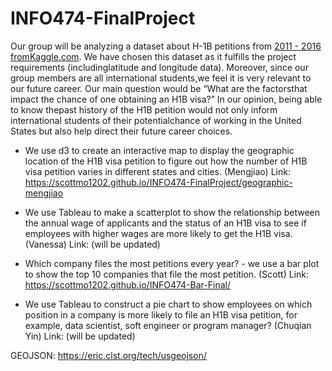 # INFO474-FinalProject

Our group will be analyzing a dataset about ​H-1B petitions from [2011 - 2016​ fromKaggle.com](https://www.kaggle.com/nsharan/h-1b-visa). We have chosen this dataset as it fulfills the project requirements (includinglatitude and longitude data). Moreover, since our group members are all international students,we feel it is very relevant to our future career. Our main question would be “What are the factorsthat impact the chance of one obtaining an H1B visa?” In our opinion, being able to know thepast history of the H1B petition would not only inform international students of their potentialchance of working in the United States but also help direct their future career choices.

* We use d3 to create an interactive map to display the geographic location of the H1B visa petition to figure out how the number of H1B visa petition varies in different states and cities. (Mengjiao)
Link: https://scottmo1202.github.io/INFO474-FinalProject/geographic-mengjiao

* We use Tableau to make a scatterplot to show the relationship between the annual wage of applicants and the status of an H1B visa to see if employees with higher wages are more likely to get the H1B visa. (Vanessa)
Link: (will be updated)

* Which company files the most petitions every year? - we use a bar plot to show the top 10 companies that file the most petition. (Scott)
Link: https://scottmo1202.github.io/INFO474-Bar-Final/

* We use Tableau to construct a pie chart to show employees on which position in a company is more likely to file an H1B visa petition, for example, data scientist, soft engineer or program manager? (Chuqian Yin)
Link: (will be updated)


GEOJSON: https://eric.clst.org/tech/usgeojson/